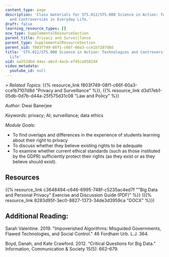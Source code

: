 ```yaml
---
content_type: page
description: 'Class materials for STS.012/STS.008 Science in Action: Technologies
  and Controversies in Everyday Life.'
draft: false
learning_resource_types: []
ocw_type: SupplementalResourceSection
parent_title: Privacy and Surveillance
parent_type: SupplementalResourceSection
parent_uid: f803f749-08f1-c66f-60a3-cce1b7107d8d
title: 'STS.012/STS.008 Science in Action: Technologies and Controversies in Everyday
  Life'
uid: aa5524bd-44ac-a6cd-4acb-ef45ca9582d4
video_metadata:
  youtube_id: null
---
```

_\> Related Topics:_ {{% resource_link f803f749-08f1-c66f-60a3-cce1b7107d8d "Privacy and Surveillance" %}}, {{% resource_link d3d17eb1-05db-0d7b-d44a-25f575d31c08 "Law and Policy" %}}

_Author:_ Dwai Banerjee

_Keywords:_ privacy; AI; surveillance; data ethics

_Module Goals_:

- To find overlaps and differences in the experience of students learning about their right to privacy
- To discuss whether they believe existing rights to be adequate
- To examine whether current ethical standards (such as those instituted by the GDPR) sufficiently protect their rights (as they exist or as they believe should exist).

## Resources

{{% resource_link c3648494-c646-6995-748f-c5235ac4ed7f "\"Big Data and Personal Privacy\" Exercise and Discussion Guide (PDF)" %}} ({{% resource_link 8283d95f-3ec0-8827-1373-34de3d3959ca "DOCX" %}})

## Additional Reading:

Sarah Valentine. 2019. "Impoverished Algorithms: Misguided Governments, Flawed Technologies, and Social Control." 46 Fordham Urb. L.J. 364.

Boyd, Danah, and Kate Crawford. 2012. “Critical Questions for Big Data.” Information, Communication & Society 15(5): 662–679.